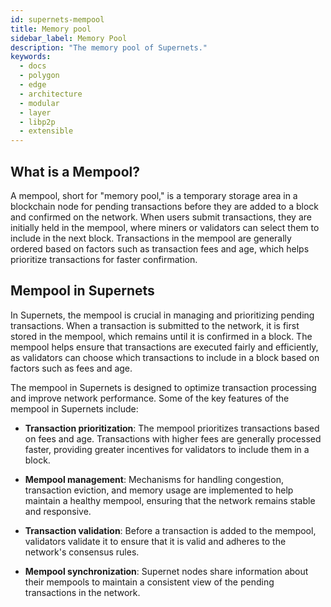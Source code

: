 ```yaml
---
id: supernets-mempool
title: Memory pool
sidebar_label: Memory Pool
description: "The memory pool of Supernets."
keywords:
  - docs
  - polygon
  - edge
  - architecture
  - modular
  - layer
  - libp2p
  - extensible
---
```


## What is a Mempool?

A mempool, short for "memory pool," is a temporary storage area in a blockchain node for pending transactions before they are added to a block and confirmed on the network. When users submit transactions, they are initially held in the mempool, where miners or validators can select them to include in the next block. Transactions in the mempool are generally ordered based on factors such as transaction fees and age, which helps prioritize transactions for faster confirmation.

## Mempool in Supernets

In Supernets, the mempool is crucial in managing and prioritizing pending transactions. When a transaction is submitted to the network, it is first stored in the mempool, which remains until it is confirmed in a block. The mempool helps ensure that transactions are executed fairly and efficiently, as validators can choose which transactions to include in a block based on factors such as fees and age.

The mempool in Supernets is designed to optimize transaction processing and improve network performance. Some of the key features of the mempool in Supernets include:

- **Transaction prioritization**: The mempool prioritizes transactions based on fees and age. Transactions with higher fees are generally processed faster, providing greater incentives for validators to include them in a block.

- **Mempool management**: Mechanisms for handling congestion, transaction eviction, and memory usage are implemented to help maintain a healthy mempool, ensuring that the network remains stable and responsive.

- **Transaction validation**: Before a transaction is added to the mempool, validators validate it to ensure that it is valid and adheres to the network's consensus rules.

- **Mempool synchronization**: Supernet nodes share information about their mempools to maintain a consistent view of the pending transactions in the network.
